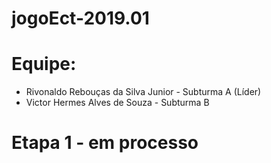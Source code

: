 # jogoEct-2019.01


# Equipe:
- Rivonaldo Rebouças da Silva Junior - Subturma A (Líder)
- Victor Hermes Alves de Souza - Subturma B
# Etapa 1 - em processo


